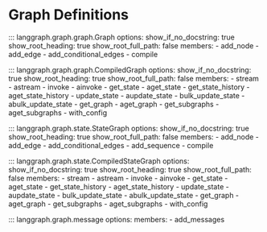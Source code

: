 # Graph Definitions

::: langgraph.graph.graph.Graph
    options:
      show_if_no_docstring: true
      show_root_heading: true
      show_root_full_path: false
      members:
        - add_node
        - add_edge
        - add_conditional_edges
        - compile

::: langgraph.graph.graph.CompiledGraph
    options:
      show_if_no_docstring: true
      show_root_heading: true
      show_root_full_path: false
      members:
        - stream
        - astream
        - invoke
        - ainvoke
        - get_state
        - aget_state
        - get_state_history
        - aget_state_history
        - update_state
        - aupdate_state
        - bulk_update_state
        - abulk_update_state
        - get_graph
        - aget_graph
        - get_subgraphs
        - aget_subgraphs
        - with_config

::: langgraph.graph.state.StateGraph
    options:
      show_if_no_docstring: true
      show_root_heading: true
      show_root_full_path: false
      members:
        - add_node
        - add_edge
        - add_conditional_edges
        - add_sequence
        - compile

::: langgraph.graph.state.CompiledStateGraph
    options:
      show_if_no_docstring: true
      show_root_heading: true
      show_root_full_path: false
      members:
        - stream
        - astream
        - invoke
        - ainvoke
        - get_state
        - aget_state
        - get_state_history
        - aget_state_history
        - update_state
        - aupdate_state
        - bulk_update_state
        - abulk_update_state
        - get_graph
        - aget_graph
        - get_subgraphs
        - aget_subgraphs
        - with_config

::: langgraph.graph.message
    options:
      members:
        - add_messages